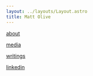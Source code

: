 ```yaml
---
layout: ../layouts/Layout.astro
title: Matt Olive
---
```


[about](/about)

[media](/media)

[writings](/writings)

[linkedin](https://www.linkedin.com/in/mattaolive/)
